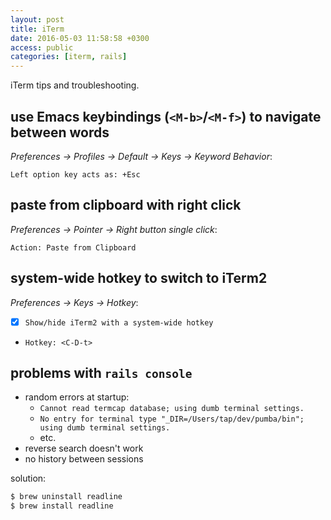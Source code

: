 ```yaml
---
layout: post
title: iTerm
date: 2016-05-03 11:58:58 +0300
access: public
categories: [iterm, rails]
---
```


iTerm tips and troubleshooting.

<!-- more -->

## use Emacs keybindings (`<M-b>`/`<M-f>`) to navigate between words

*Preferences -> Profiles -> Default -> Keys -> Keyword Behavior*:

`Left option key acts as: +Esc`

## paste from clipboard with right click

*Preferences -> Pointer -> Right button single click*:

`Action: Paste from Clipboard`

## system-wide hotkey to switch to iTerm2

*Preferences -> Keys -> Hotkey*:

- [x] `Show/hide iTerm2 with a system-wide hotkey`
- `Hotkey: <C-D-t>`

## problems with `rails console`

- random errors at startup:
  - `Cannot read termcap database; using dumb terminal settings.`
  - `No entry for terminal type "_DIR=/Users/tap/dev/pumba/bin"; using dumb terminal settings.`
  - etc.
- reverse search doesn't work
- no history between sessions

solution:

```sh
$ brew uninstall readline
$ brew install readline
```
